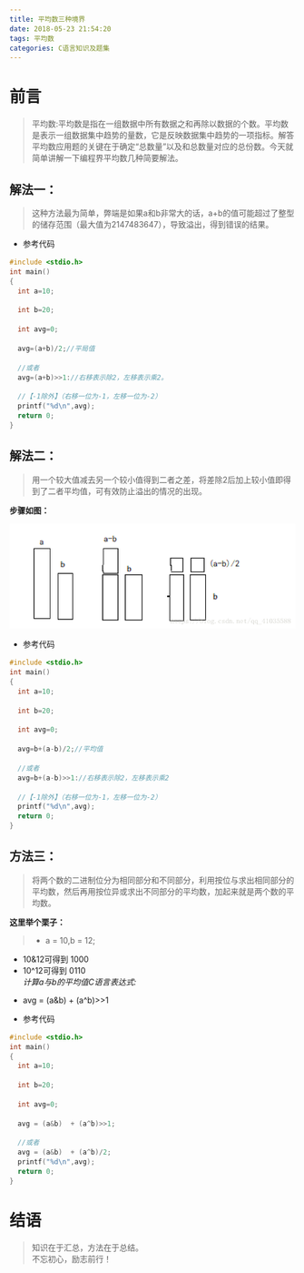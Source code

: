 ```yaml
---
title: 平均数三种境界
date: 2018-05-23 21:54:20
tags: 平均数
categories: C语言知识及题集
---
```

# 前言
>平均数:平均数是指在一组数据中所有数据之和再除以数据的个数。平均数是表示一组数据集中趋势的量数，它是反映数据集中趋势的一项指标。解答平均数应用题的关键在于确定“总数量”以及和总数量对应的总份数。今天就简单讲解一下编程界平均数几种简要解法。  
<!-- more -->
## 解法一：
>这种方法最为简单，弊端是如果a和b非常大的话，a+b的值可能超过了整型的储存范围（最大值为2147483647），导致溢出，得到错误的结果。

 - 参考代码

~~~c
#include <stdio.h>  
int main()  
{  
  int a=10;    

  int b=20;    

  int avg=0;    

  avg=(a+b)/2;//平局值    

  //或者
  avg=(a+b)>>1://右移表示除2，左移表示乘2。

  //【-1除外】（右移一位为-1，左移一位为-2）    
  printf("%d\n",avg);
  return 0;  
}  
~~~
## 解法二：
>用一个较大值减去另一个较小值得到二者之差，将差除2后加上较小值即得到了二者平均值，可有效防止溢出的情况的出现。

**步骤如图：**

![图片加载](/img/2018523.png)  
 - 参考代码  

~~~c
#include <stdio.h>  
int main()  
{  
  int a=10;   

  int b=20;    

  int avg=0;    

  avg=b+(a-b)/2;//平均值    

  //或者    
  avg=b+(a-b)>>1://右移表示除2，左移表示乘2

  //【-1除外】（右移一位为-1，左移一位为-2）
  printf("%d\n",avg);
  return 0;  
}   
~~~
## 方法三：  
>将两个数的二进制位分为相同部分和不同部分，利用按位与求出相同部分的平均数，然后再用按位异或求出不同部分的平均数，加起来就是两个数的平均数。

**这里举个栗子：**  
> * a = 10,b = 12;
* 10&12可得到        1000
* 10^12可得到        0110  
*计算a与b的平均值C语言表达式:*
- avg = (a&b)  + (a^b)>>1

 - 参考代码

~~~c
#include <stdio.h>  
int main()  
{  
  int a=10;    

  int b=20;    

  int avg=0;    

  avg = (a&b)  + (a^b)>>1;    

  //或者    
  avg = (a&b)  + (a^b)/2;    
  printf("%d\n",avg);
  return 0;  
}   
~~~

# 结语
>知识在于汇总，方法在于总结。  
>不忘初心，励志前行！
